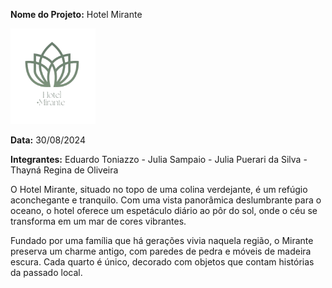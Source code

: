 **Nome do Projeto:**  Hotel Mirante

![Logo](./img/Logo.png)

**Data:** 30/08/2024

**Integrantes:** Eduardo Toniazzo - Julia Sampaio - Julia Puerari da Silva - Thayná Regina de Oliveira

O Hotel Mirante, situado no topo de uma colina verdejante, é um refúgio aconchegante e tranquilo. Com uma vista panorâmica deslumbrante para o oceano, o hotel oferece um espetáculo diário ao pôr do sol, onde o céu se transforma em um mar de cores vibrantes.

Fundado por uma família que há gerações vivia naquela região, o Mirante preserva um charme antigo, com paredes de pedra e móveis de madeira escura. Cada quarto é único, decorado com objetos que contam histórias da passado local.